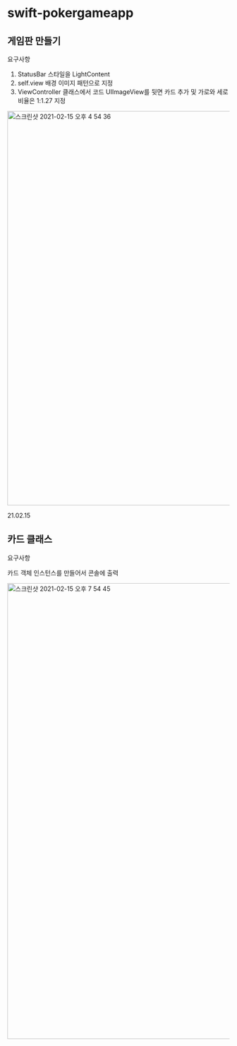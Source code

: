 # swift-pokergameapp
## 게임판 만들기

요구사항  

1. StatusBar 스타일을 LightContent
2.  self.view 배경 이미지 패턴으로 지정
3. ViewController 클래스에서 코드 UIImageView를 뒷면 카드 추가 및 가로와 세로 비율은 1:1.27 지정

<img width="893" alt="스크린샷 2021-02-15 오후 4 54 36" src="https://user-images.githubusercontent.com/33626693/107919386-90d80180-6fae-11eb-9e24-e1eb45762021.png">

21.02.15 

## 카드 클래스

요구사항 

카드  객체 인스턴스를 만들어서 콘솔에 출력

<img width="1032" alt="스크린샷 2021-02-15 오후 7 54 45" src="https://user-images.githubusercontent.com/33626693/107937738-af96c200-6fc7-11eb-9eee-5f3bcfe9216f.png">

